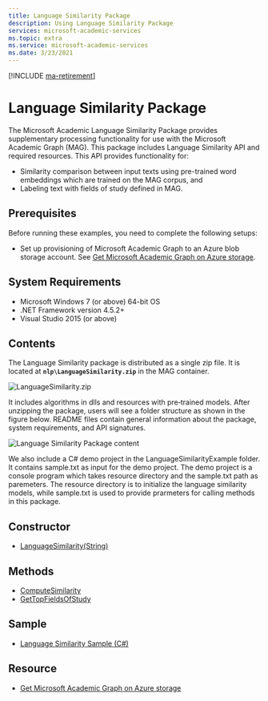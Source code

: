 ```yaml
---
title: Language Similarity Package
description: Using Language Similarity Package
services: microsoft-academic-services
ms.topic: extra
ms.service: microsoft-academic-services
ms.date: 3/23/2021
---
```

[!INCLUDE [ma-retirement](../includes/ma-retirement.md)]

# Language Similarity Package

The Microsoft Academic Language Similarity Package provides supplementary processing functionality for use with the Microsoft Academic Graph (MAG). This package includes Language Similarity API and required resources. This API provides functionality for:

* Similarity comparison between input texts using pre-trained word embeddings which are trained on the MAG corpus, and
* Labeling text with fields of study defined in MAG.

## Prerequisites

Before running these examples, you need to complete the following setups:

* Set up provisioning of Microsoft Academic Graph to an Azure blob storage account. See [Get Microsoft Academic Graph on Azure storage](get-started-setup-provisioning.md).

## System Requirements

* Microsoft Windows 7 (or above) 64-bit OS
* .NET Framework version 4.5.2+
* Visual Studio 2015 (or above)

## Contents

The Language Similarity package is distributed as a single zip file. It is located at **`nlp\LanguageSimilarity.zip`** in the MAG container.

  ![LanguageSimilarity.zip](media/language-similarity/zip.png "LanguageSimilarity.zip")

It includes algorithms in dlls and resources with pre‑trained models. After unzipping the package, users will see a folder structure as shown in the figure below. README files contain general information about the package, system requirements, and API signatures.

  ![Language Similarity Package content](media/language-similarity/content.png "Language Similarity Package content")

We also include a C# demo project in the LanguageSimilarityExample folder. It contains sample.txt as input for the demo project.
The demo project is a console program which takes resource directory and the sample.txt path as paremeters. The resource directory is to initialize the language similarity models, while sample.txt is used to provide prarmeters for calling methods in this package.

## Constructor

* [LanguageSimilarity(String)](language-similarity-constructor.md)

## Methods

* [ComputeSimilarity](language-similarity-computesimilarity.md)
* [GetTopFieldsOfStudy](language-similarity-gettopfieldsofstudy.md)

## Sample

* [Language Similarity Sample (C#)](language-similarity-example.md)

## Resource

* [Get Microsoft Academic Graph on Azure storage](get-started-setup-provisioning.md)
